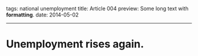 tags: national unemployment
title: Article 004
preview: Some long text with __formatting__.
date: 2014-05-02

---
# Unemployment rises again.
